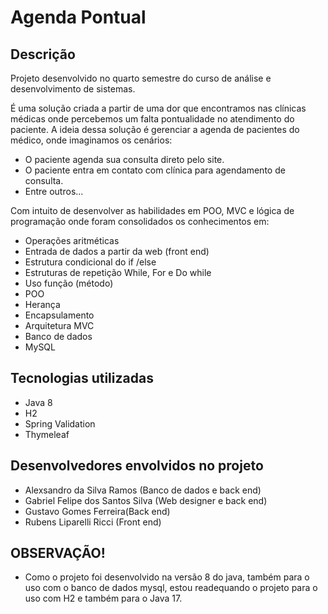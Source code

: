 # Agenda Pontual

## Descrição

Projeto desenvolvido no quarto semestre do curso de análise e desenvolvimento de sistemas.

É uma solução criada a partir de uma dor que encontramos nas clínicas médicas onde percebemos um falta pontualidade no atendimento do paciente.
A ideia dessa solução é gerenciar a agenda de pacientes do médico, onde imaginamos os cenários:
- O paciente agenda sua consulta direto pelo site.
- O paciente entra em contato com clínica para agendamento de consulta.
- Entre outros...

Com intuito de desenvolver as habilidades em POO, MVC e lógica de programação onde foram consolidados os conhecimentos em:

- Operações aritméticas
- Entrada de dados a partir da web (front end)
- Estrutura condicional do if /else
- Estruturas de repetição While, For e Do while
- Uso função (método)
- POO
- Herança
- Encapsulamento
- Arquitetura MVC
- Banco de dados
- MySQL

## Tecnologias utilizadas

- Java 8
- H2
- Spring Validation
- Thymeleaf

## Desenvolvedores envolvidos no projeto
 - Alexsandro da Silva Ramos (Banco de dados e back end)
 - Gabriel Felipe dos Santos Silva (Web designer e back end)
 - Gustavo Gomes Ferreira(Back end)
 - Rubens Liparelli Ricci (Front end)

## OBSERVAÇÃO!

- Como o projeto foi desenvolvido na versão 8 do java, também para o uso com o banco de dados mysql, estou readequando o projeto para o uso com H2 e também para o Java 17.
